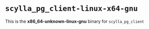 # `scylla_pg_client-linux-x64-gnu`

This is the **x86_64-unknown-linux-gnu** binary for `scylla_pg_client`
